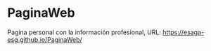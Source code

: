 # PaginaWeb
Pagina personal con la información profesional,
URL: https://esaga-esg.github.io/PaginaWeb/

